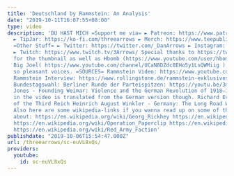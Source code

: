 ```yaml
---
title: 'Deutschland by Rammstein: An Analysis'
date: "2019-10-11T16:07:55+08:00"
type: video
description: 'DU HAST MICH =Support me via= ► Patreon: https://www.patreon.com/join/ThreeArrows?
  ► TipJar: https://ko-fi.com/threearrows ► Merch: https://www.teepublic.com/stores/dan-arrows?ref_id=9679
  =Other Stuff= ► Twitter: https://twitter.com/_DanArrows ► Instagram: https://www.instagram.com/dan.arrows/
  ► Twitch: https://www.twitch.tv/3Arrows/ Special thanks to https://twitter.com/RobotBrush
  for the thumbnail as well as Hbomb (https://www.youtube.com/user/hbomberguy) and
  Big Joel( https://www.youtube.com/channel/UCaN8DZdc8EHo5y1LsQWMiig ) for having
  so pleasant voices. =SOURCES= Rammstein Video: https://www.youtube.com/watch?v=NeQM1c-XCDc
  Rammstein Interview: https://www.rollingstone.de/rammstein-exklusives-interview-mit-till-lindemann-und-flake-lorenz-343190/
  Bundestagswahl: Berliner Runde der Parteispitzen: https://youtu.be/3mmyt3KFnZk Mark
  Jones - Founding Weimar: Violence and the German Revolution of 1918–1919 The quote
  in the video is translated from the German version though. Richard Evans - The Coming
  of the Third Reich Heinrich August Winkler - Germany: The Long Road West vol. 1&2
  Also here are some wikipedia-links if you wanna read up on some of the stuff I talked
  about: https://en.wikipedia.org/wiki/Georg_Rickhey https://en.wikipedia.org/wiki/Dachau_trials
  https://en.wikipedia.org/wiki/Operation_Paperclip https://en.wikipedia.org/wiki/German_Autumn
  https://en.wikipedia.org/wiki/Red_Army_Faction'
publishdate: "2019-10-06T15:54:47.000Z"
url: /threearrows/sc-euVL8xQs/
providers:
  youtube:
    id: sc-euVL8xQs
---
```

